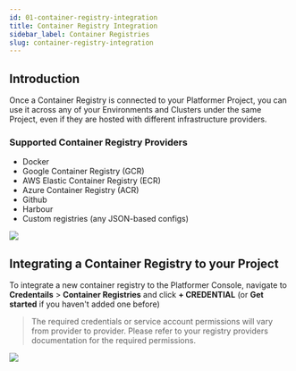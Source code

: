 ```yaml
---
id: 01-container-registry-integration
title: Container Registry Integration
sidebar_label: Container Registries
slug: container-registry-integration
---
```


## Introduction

Once a Container Registry is connected to your Platformer Project, you can use it across any of your Environments and Clusters under the same Project, even if they are hosted with different infrastructure providers.

### Supported Container Registry Providers

-   Docker
-   Google Container Registry (GCR)
-   AWS Elastic Container Registry (ECR)
-   Azure Container Registry (ACR)
-   Github
-   Harbour
-   Custom registries (any JSON-based configs)

![](/img/docs/supported-registries.png)


## Integrating a Container Registry to your Project

To integrate a new container registry to the Platformer Console, navigate to **Credentails** > **Container Registries** and click **+ CREDENTIAL** (or **Get started** if you haven't added one before)

> The required credentials or service account permissions will vary from provider to provider. Please refer to your registry providers documentation for the required permissions.

![](/img/docs/integrations-1.png)
